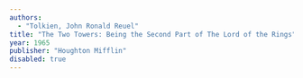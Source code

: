```yaml
---
authors:
  - "Tolkien, John Ronald Reuel"
title: "The Two Towers: Being the Second Part of The Lord of the Rings"
year: 1965
publisher: "Houghton Mifflin"
disabled: true
---
```

